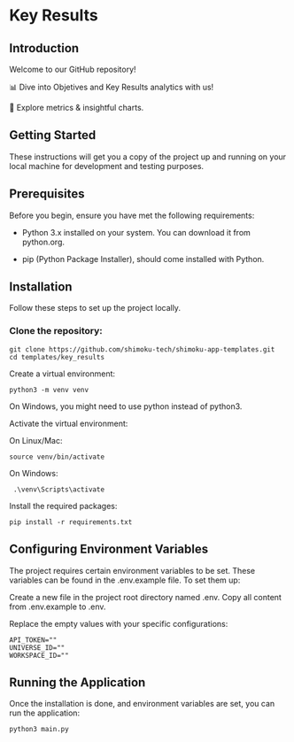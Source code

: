 # Key Results

## Introduction

Welcome to our GitHub repository!

📊 Dive into Objetives and Key Results analytics with us!

🚀 Explore metrics & insightful charts.

<!-- 📈 See our dashboard [Key Results]() -->

<!-- ![Screanshot 1](img/.png) -->

<!-- 📅 published on "date" by [@author](https://www.github.com/author) -->

## Getting Started

These instructions will get you a copy of the project up and running on your local machine for development and testing purposes.

## Prerequisites

Before you begin, ensure you have met the following requirements:

- Python 3.x installed on your system. You can download it from python.org.

- pip (Python Package Installer), should come installed with Python.

## Installation

Follow these steps to set up the project locally.

### Clone the repository:

```
git clone https://github.com/shimoku-tech/shimoku-app-templates.git
cd templates/key_results
```

Create a virtual environment:

```
python3 -m venv venv
```

On Windows, you might need to use python instead of python3.

Activate the virtual environment:

On Linux/Mac:

```
source venv/bin/activate
```

On Windows:
```
 .\venv\Scripts\activate
```

Install the required packages:

```
pip install -r requirements.txt
```


## Configuring Environment Variables

The project requires certain environment variables to be set. These variables can be found in the .env.example file. To set them up:

Create a new file in the project root directory named .env.
Copy all content from .env.example to .env.

Replace the empty values with your specific configurations:
```
API_TOKEN=""
UNIVERSE_ID=""
WORKSPACE_ID=""
```


## Running the Application

Once the installation is done, and environment variables are set, you can run the application:

```
python3 main.py
```